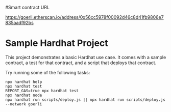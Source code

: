 #Smart contract URL

https://goerli.etherscan.io/address/0x56cc5978f00092d46c8d41fb9806e7835aadf92bs


# Sample Hardhat Project

This project demonstrates a basic Hardhat use case. It comes with a sample contract, a test for that contract, and a script that deploys that contract.

Try running some of the following tasks:

```shell
npx hardhat help
npx hardhat test
REPORT_GAS=true npx hardhat test
npx hardhat node
npx hardhat run scripts/deploy.js || npx hardhat run scripts/deploy.js --network goerli
```

